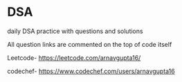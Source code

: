 # DSA

daily DSA practice with questions and solutions

All question links are commented on the top of code itself

Leetcode-  https://leetcode.com/arnavgupta16/

codechef-  https://www.codechef.com/users/arnavgupta16
